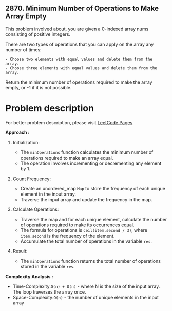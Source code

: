 ## 2870. Minimum Number of Operations to Make Array Empty

This problem involved about, you are given a 0-indexed array nums consisting of positive integers.<br/>

There are two types of operations that you can apply on the array any number of times: <br/>

    - Choose two elements with equal values and delete them from the array.
    - Choose three elements with equal values and delete them from the array.

Return the minimum number of operations required to make the array empty, or -1 if it is not possible.

# Problem description

For better problem description, please visit [LeetCode Pages](https://leetcode.com/problems/minimum-number-of-operations-to-make-array-empty/description/)

**Approach :**<br/>

1. Initialization:

    - The `minOperations` function calculates the minimum number of operations required to make an array equal.
    - The operation involves incrementing or decrementing any element by 1.

2. Count Frequency:

    - Create an unordered_map `Map` to store the frequency of each unique element in the input array.
    - Traverse the input array and update the frequency in the map.

3. Calculate Operations:

    - Traverse the map and for each unique element, calculate the number of operations required to make its occurrences equal.
    - The formula for operations is `ceil(item.second / 3)`, where `item.second` is the frequency of the element.
    - Accumulate the total number of operations in the variable `res`.

4. Result:
    - The `minOperations` function returns the total number of operations stored in the variable `res`.

**Complexity Analysis :**<br/>

-   Time-Complexity:`O(n) + O(n)` - where N is the size of the input array. The loop traverses the array once.
-   Space-Complexity:`O(n)` - the number of unique elements in the input array
